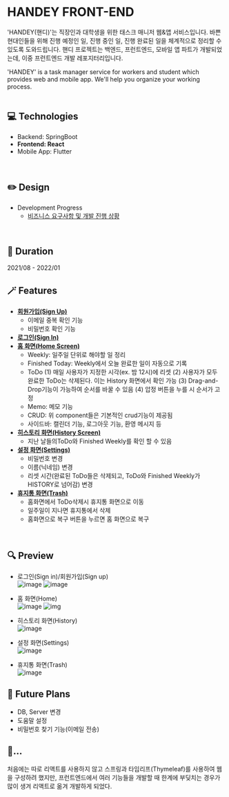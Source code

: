 # HANDEY FRONT-END
'HANDEY(핸디)'는 직장인과 대학생을 위한 태스크 매니저 웹&앱 서비스입니다.
바쁜 현대인들을 위해 진행 예정인 일, 진행 중인 일, 진행 완료된 일을 체계적으로 정리할 수 있도록 도와드립니다. 
핸디 프로젝트는 백엔드, 프런트엔드, 모바일 앱 파트가 개발되었는데, 이중 프런트엔드 개발 레포지터리입니다.

'HANDEY' is a task manager service for workers and student which provides web and mobile app. 
We'll help you organize your working process.
<br>
<br>

## 💻 Technologies 
* Backend: SpringBoot <br>
* <strong>Frontend: React </strong> <br>
* Mobile App: Flutter <br>
<br>

## ✏️ Design
* Development Progress <br>
  * [비즈니스 요구사항 및 개발 진행 상황](https://docs.google.com/spreadsheets/d/1_MEKdaJV0bbH2-dRaMY48fHQEZ1tV7XaFVgwaOju_FY/edit?usp=sharing, "Development Progress")
<br>

## 📆 Duration
2021/08 - 2022/01
<br>

## 🪄 Features
* [<strong>회원가입(Sign Up)</strong>](https://github.com/hanslelee/handey-fe/tree/master/src/routes/Join)
  * 이메일 중복 확인 기능
  * 비밀번호 확인 기능
* [<strong>로그인(Sign In)</strong>](https://github.com/hanslelee/handey-fe/tree/master/src/routes/Login)
* [<strong>홈 화면(Home Screen)</strong>](https://github.com/hanslelee/handey-fe/tree/master/src/components/Home)
  * Weekly: 일주일 단위로 해야할 일 정리
  * Finished Today: Weekly에서 오늘 완료한 일이 자동으로 기록
  * ToDo (1) 매일 사용자가 지정한 시각(ex. 밤 12시)에 리셋
         (2) 사용자가 모두 완료한 ToDo는 삭제된다. 이는 History 화면에서 확인 가능
         (3) Drag-and-Drop기능이 가능하여 순서를 바꿀 수 있음 
         (4) 압정 버튼을 누를 시 순서가 고정
  * Memo: 메모 기능
  * CRUD: 위 component들은 기본적인 crud기능이 제공됨
  * 사이드바: 캘린더 기능, 로그아웃 기능, 환영 메시지 등
* [<strong>히스토리 화면(History Screen)</strong>](https://github.com/hanslelee/handey-fe/tree/master/src/components/History)
  * 지난 날들의ToDo와 Finished Weekly를 확인 할 수 있음
* [<strong>설정 화면(Settings)</strong>](https://github.com/hanslelee/handey-fe/tree/master/src/routes/Setting)
  * 비밀번호 변경
  * 이름(닉네임) 변경
  * 리셋 시간(완료된 ToDo들은 삭제되고, ToDo와 Finished Weekly가 HISTORY로 넘어감) 변경
* [<strong>휴지통 화면(Trash)</strong>](https://github.com/hanslelee/handey-fe/tree/master/src/components/Trash)
  * 홈화면에서 ToDo삭제시 휴지통 화면으로 이동
  * 일주일이 지나면 휴지통에서 삭제
  * 홈화면으로 복구 버튼을 누르면 홈 화면으로 복구

<br>

## 🔍 Preview
* 로그인(Sign in)/회원가입(Sign up)<br>
![image](https://user-images.githubusercontent.com/51855129/158018469-a2d7f559-7218-4b8b-8ab8-70dffb72a83b.png)
![image](https://user-images.githubusercontent.com/51855129/158018466-32ef9b83-e1ed-4206-9224-e04070393dc6.png)

* 홈 화면(Home)<br>
![image](https://user-images.githubusercontent.com/51855129/158018479-40a0b0af-bf43-453d-9509-341424db4668.png)
![img](https://user-images.githubusercontent.com/51855129/158018549-8a3d3a28-1eb4-4aee-b4a1-49f5ea479eab.gif)

* 히스토리 화면(History)<br>
![image](https://user-images.githubusercontent.com/51855129/158018481-2c094814-1538-4808-a357-2343b77b0b70.png)

* 설정 화면(Settings)<br>
![image](https://user-images.githubusercontent.com/51855129/158018486-22085f60-9ff3-4dac-9be7-01a800c8eca2.png)

* 휴지통 화면(Trash)<br>
![image](https://user-images.githubusercontent.com/51855129/158018488-2f575a98-3d1b-40fd-a725-7db9229d9379.png)

## 📑 Future Plans
* DB, Server 변경
* 도움말 설정
* 비밀번호 찾기 기능(이메일 전송)

## 🎈...
처음에는 따로 리액트를 사용하지 않고 스프링과 타임리프(Thymeleaf)를 사용하여 웹을 구성하려 했지만, 프런트엔드에서 여러 기능들을 개발할 때 한계에 부딪치는 경우가 많이 생겨 리액트로 옮겨 개발하게 되었다.


